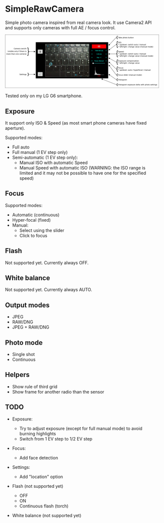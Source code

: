 # SimpleRawCamera

Simple photo camera inspired from real camera look.
It use Camera2 API and supports only cameras with full AE / focus control.

![Main View](img/help.jpg)

Tested only on my LG G6 smartphone.

## Exposure

It support only ISO & Speed (as most smart phone cameras have fixed aperture).

Supported modes:
* Full auto
* Full manual (1 EV step only)
* Semi-automatic (1 EV step only):
  * Manual ISO with automatic Speed
  * Manual Speed with automatic ISO (WARNING: the ISO range is limited and it may not be possible to have one for the specified speed)

## Focus

Supported modes:
* Automatic (continuous)
* Hyper-focal (fixed)
* Manual:
  * Select using the slider
  * Click to focus

## Flash

Not supported yet.
Currently always OFF.

## White balance

Not supported yet.
Currently always AUTO.

## Output modes

* JPEG
* RAW/DNG
* JPEG + RAW/DNG

## Photo mode

* Single shot
* Continuous

## Helpers
* Show rule of third grid
* Show frame for another radio than the sensor

## TODO

* Exposure:
  * Try to adjust exposure (except for full manual mode) to avoid burning highlights
  * Switch from 1 EV step to 1/2 EV step

* Focus:
  * Add face detection

* Settings:
  * Add "location" option

* Flash (not supported yet)
  * OFF
  * ON
  * Continuous flash (torch)

* White balance (not supported yet)
